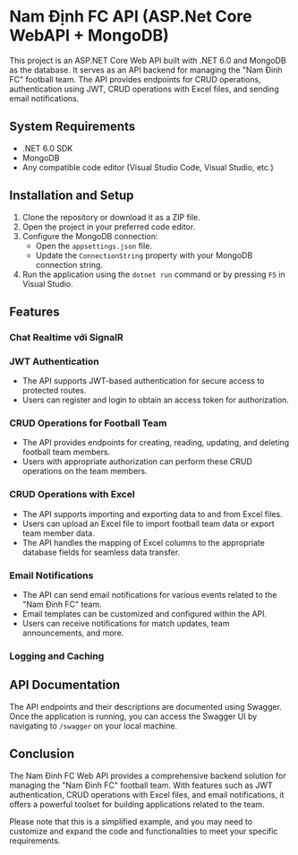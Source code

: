 # Nam Định FC API (ASP.Net Core WebAPI + MongoDB)

This project is an ASP.NET Core Web API built with .NET 6.0 and MongoDB as the database. It serves as an API backend for managing the "Nam Đinh FC" football team. The API provides endpoints for CRUD operations, authentication using JWT, CRUD operations with Excel files, and sending email notifications.

## System Requirements

- .NET 6.0 SDK
- MongoDB
- Any compatible code editor (Visual Studio Code, Visual Studio, etc.)

## Installation and Setup

1. Clone the repository or download it as a ZIP file.
2. Open the project in your preferred code editor.
3. Configure the MongoDB connection:
   - Open the `appsettings.json` file.
   - Update the `ConnectionString` property with your MongoDB connection string.
4. Run the application using the `dotnet run` command or by pressing `F5` in Visual Studio.

## Features

### Chat Realtime với SignalR

### JWT Authentication

- The API supports JWT-based authentication for secure access to protected routes.
- Users can register and login to obtain an access token for authorization.

### CRUD Operations for Football Team

- The API provides endpoints for creating, reading, updating, and deleting football team members.
- Users with appropriate authorization can perform these CRUD operations on the team members.

### CRUD Operations with Excel

- The API supports importing and exporting data to and from Excel files.
- Users can upload an Excel file to import football team data or export team member data.
- The API handles the mapping of Excel columns to the appropriate database fields for seamless data transfer.

### Email Notifications

- The API can send email notifications for various events related to the "Nam Đinh FC" team.
- Email templates can be customized and configured within the API.
- Users can receive notifications for match updates, team announcements, and more.
  
### Logging and Caching

## API Documentation

The API endpoints and their descriptions are documented using Swagger. Once the application is running, you can access the Swagger UI by navigating to `/swagger` on your local machine.

## Conclusion

The Nam Đinh FC Web API provides a comprehensive backend solution for managing the "Nam Đinh FC" football team. With features such as JWT authentication, CRUD operations with Excel files, and email notifications, it offers a powerful toolset for building applications related to the team.

Please note that this is a simplified example, and you may need to customize and expand the code and functionalities to meet your specific requirements.

